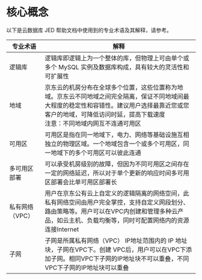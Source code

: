 # 核心概念

以下是云数据库 JED 帮助文档中使用到的专业术语及其解释，请参考。

|专业术语|解释|
|---|---|
|逻辑库|逻辑库即逻辑上为一个整体的库，但物理上可由单个或多个 MySQL 实例及数据库构成，具有较大的灵活性和可扩展性|
|地域|京东云的机房分布在全球多个位置，这些位置称为地域。京东云不同地域之间完全隔离，保证不同地域间最大程度的稳定性和容错性。建议用户选择最靠近您或您客户的地域，可降低访问时延，提高下载速度<br>注意：不同地域内网互不连通可用区|
|可用区|可用区是指在同一地域下，电力、网络等基础设施互相独立的物理区域。一个地域包含一个或多个可用区，同一地域下的多个可用区可以彼此连通|
|多可用区部署|可以承受机房级别的故障，但因为不同可用区之间存在一定的网络延迟，所以对于单个更新的响应时间多可用区部署会比单可用区部署长|
|私有网络（VPC）|用户在京东公有云上自定义的逻辑隔离的网络空间，此私有网络空间由用户完全掌控，支持自定义网段划分、路由策略等。用户可以在VPC内创建和管理多种云产品，如云主机、负载均衡等，同时可配置网络内的资源连接Internet|
|子网|子网是所属私有网络（VPC） IP地址范围内的 IP 地址块，子网在VPC下。创建 VPC后，用户可以在VPC下添加子网。相同VPC下子网的IP地址块不可以重叠，不同VPC下子网的IP地址块可以重叠|